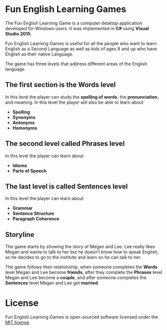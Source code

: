 
# Fun English Learning Games
The Fun English Learning Game is a computer desktop application developed for Windows users. 
It was implemented in **C#** using **Visual Studio 2015**.

Fun English Learning Games is useful for all the people who want to learn English as a Second Language as well as kids of ages 8 and up who have English as their native Language. 

The game has three levels that address different areas of the English language. 

## The first section is the **Words level**
   In this level the player can study the **spelling of words**, the **pronunciation**, and meaning. 
   In this level the player will also be able to learn about 
   - **Spelling**
   - **Synonyms**
   - **Antonyms**
   - **Homonyms**
   
## The second level called **Phrases** level
   
   In this level the player can learn about 
   - **Idioms** 
   - **Parts of Speech**
   
## The last level is called **Sentences** level

In this level the player can learn about 
- **Grammar**
- **Sentence Structure** 
- **Paragraph Coherence**


## Storyline
The game starts by showing the story of Megan and Lee. Lee really likes Megan and wants to talk to her but he doesn’t know how to speak English, so he decides to go to the institute and learn so he can talk to her. 

The game follows their relationship, when someone completes the **Words** level Megan and Lee become **friends**, after they complete the **Phrases** level Megan and Lee become a **couple**, and after someone completes the **Sentences** level Megan and Lee get **married**.


# License

Fun English Learning Games is open-sourced software licensed under the [MIT license](https://opensource.org/licenses/MIT).

